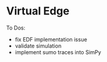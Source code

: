 # Virtual Edge 

To Dos:
- fix EDF implementation issue
- validate simulation
- implement sumo traces into SimPy
